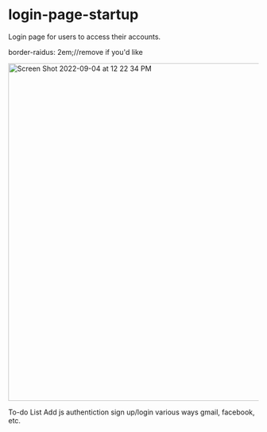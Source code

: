 # login-page-startup
Login page for users to access their accounts. 


border-raidus: 2em;//remove if you'd like 

<img width="679" alt="Screen Shot 2022-09-04 at 12 22 34 PM" src="https://user-images.githubusercontent.com/36686123/188323359-efb2aba9-3b08-4dcb-96d2-09488283ce69.png">


To-do List
Add js authentiction sign up/login various ways gmail, facebook, etc. 
